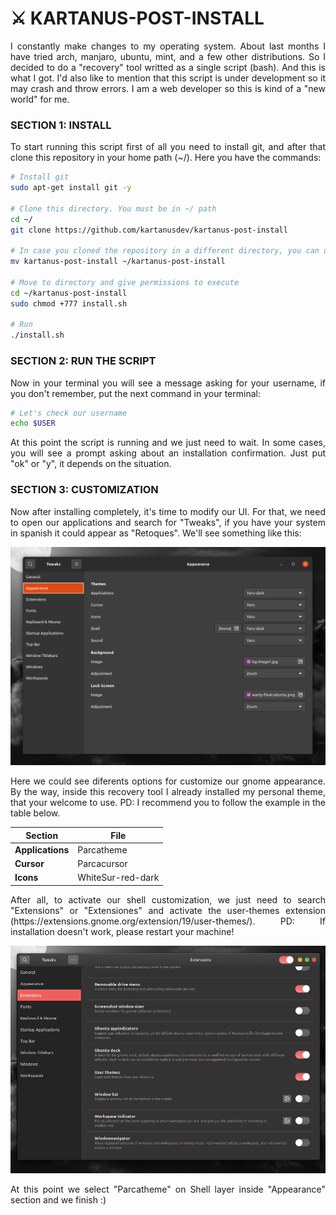 # :crossed_swords: KARTANUS-POST-INSTALL

<p align="justify">
  I constantly make changes to my operating system. About last months I have tried arch, manjaro, ubuntu, mint, and a few other distributions. So I decided to do   a "recovery" tool writted as a single script (bash). And this is what I got. I'd also like to mention that this script is under development so it may crash and   throw errors. I am a web developer so this is kind of a "new world" for me.
</p>

### SECTION 1: INSTALL

<p align="justify">
  To start running this script first of all you need to install git, and after that clone this repository in your home path (~/). Here you have the commands:
</p>
  
```bash
# Install git
sudo apt-get install git -y

# Clone this directory. You must be in ~/ path
cd ~/
git clone https://github.com/kartanusdev/kartanus-post-install

# In case you cloned the repository in a different directory, you can use this command:
mv kartanus-post-install ~/kartanus-post-install

# Move to directory and give permissions to execute
cd ~/kartanus-post-install
sudo chmod +777 install.sh

# Run
./install.sh
```

### SECTION 2: RUN THE SCRIPT

<p align="justify">
  Now in your terminal you will see a message asking for your username, if you don't remember, put the next command in your terminal:
</p>

```bash
# Let's check our username
echo $USER
```
<p align="justify">
  At this point the script is running and we just need to wait. In some cases, you will see a prompt asking about an installation confirmation. Just put "ok" or "y", it depends on the situation.
</p>

### SECTION 3: CUSTOMIZATION

<p align="justify">
Now after installing completely, it's time to modify our UI. For that, we need to open our applications and search for "Tweaks", if you have your system in spanish it could appear as "Retoques". We'll see something like this:
</p>

<img src="./gnome-tweaks1.png"></img>

<p align="justify">
Here we could see diferents options for customize our gnome appearance. By the way, inside this recovery tool I already installed my personal theme, that your welcome to use. PD: I recommend you to follow the example in the table below.
</p>

| Section          | File              |
| ---------------- | ----------------- |
| **Applications** | Parcatheme        |
| **Cursor**       | Parcacursor       |
| **Icons**        | WhiteSur-red-dark |

<p align="justify">
After all, to activate our shell customization, we just need to search "Extensions" or "Extensiones" and activate the user-themes extension (https://extensions.gnome.org/extension/19/user-themes/). PD: If installation doesn't work, please restart your machine!
</p>

<img src="./gnome-tweaks3.png"></img>

<p align="justify">
At this point we select "Parcatheme" on Shell layer inside "Appearance" section and we finish :)
</p>
